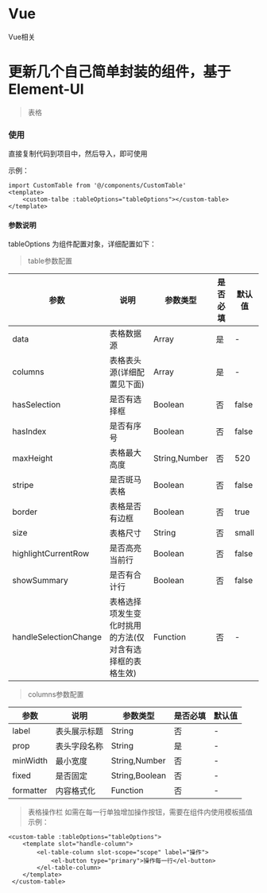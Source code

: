 # Vue
Vue相关

# 更新几个自己简单封装的组件，基于Element-UI

> 表格

### 使用
直接复制代码到项目中，然后导入，即可使用

示例：

    import CustomTable from '@/components/CustomTable'
    <template>
        <custom-talbe :tableOptions="tableOptions"></custom-table>
    </template>
    
#### 参数说明

tableOptions 为组件配置对象，详细配置如下：

> table参数配置

参数 | 说明 | 参数类型 | 是否必填 | 默认值
--------- | --------- | --------- | --------- | ---------
data | 表格数据源 | Array | 是 | -
columns | 表格表头源(详细配置见下面) | Array | 是 | -
hasSelection | 是否有选择框 | Boolean | 否 | false
hasIndex | 是否有序号 | Boolean | 否 | false
maxHeight | 表格最大高度 | String,Number | 否 | 520
stripe | 是否斑马表格 | Boolean | 否 | false
border | 表格是否有边框 | Boolean | 否 | true
size | 表格尺寸 | String | 否 | small
highlightCurrentRow | 是否高亮当前行 | Boolean | 否 | false
showSummary | 是否有合计行 | Boolean | 否 | false
handleSelectionChange | 表格选择项发生变化时挑用的方法(仅对含有选择框的表格生效) | Function | 否 | -

> columns参数配置

参数 | 说明 | 参数类型 | 是否必填 | 默认值
--------- | --------- | --------- | --------- | ---------
label | 表头展示标题 | String | 否 | -
prop | 表头字段名称 | String | 是 | -
minWidth | 最小宽度 | String,Number | 否 | -
fixed | 是否固定 | String,Boolean | 否 | -
formatter | 内容格式化 | Function | 否 | -

> 表格操作栏
如需在每一行单独增加操作按钮，需要在组件内使用模板插值
示例：

    <custom-table :tableOptions="tableOptions">
        <template slot="handle-column">
            <el-table-column slot-scope="scope" label="操作">
                <el-button type="primary">操作每一行</el-button>
            </el-table-column>
        </template>
     </custom-table>

